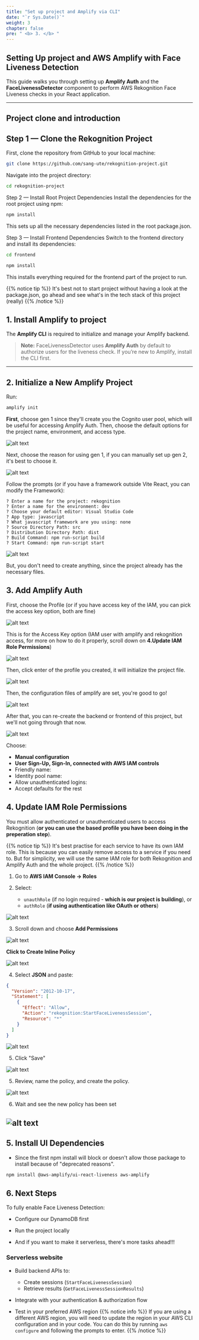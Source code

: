 ```yaml
---
title: "Set up project and Amplify via CLI"
date: "`r Sys.Date()`"
weight: 3
chapter: false
pre: " <b> 3. </b> "
---
```


## Setting Up project and AWS Amplify with Face Liveness Detection

This guide walks you through setting up **Amplify Auth** and the **FaceLivenessDetector** component to perform AWS Rekognition Face Liveness checks in your React application.

---

## Project clone and introduction

## Step 1 — Clone the Rekognition Project

First, clone the repository from GitHub to your local machine:

```bash
git clone https://github.com/sang-ute/rekognition-project.git
```

Navigate into the project directory:

```bash
cd rekognition-project

```

Step 2 — Install Root Project Dependencies
Install the dependencies for the root project using npm:

```bash
npm install
```

This sets up all the necessary dependencies listed in the root package.json.

Step 3 — Install Frontend Dependencies
Switch to the frontend directory and install its dependencies:

```bash
cd frontend
```

```bash
npm install
```

This installs everything required for the frontend part of the project to run.

{{% notice tip %}}
It's best not to start project without having a look at the package.json, go ahead and see what's in the tech stack of this project (really)
{{% /notice %}}

## 1. Install Amplify to project

The **Amplify CLI** is required to initialize and manage your Amplify backend.

> **Note:** FaceLivenessDetector uses **Amplify Auth** by default to authorize users for the liveness check. If you’re new to Amplify, install the CLI first.

---

## 2. Initialize a New Amplify Project

Run:

```bash
amplify init
```

**First**, choose gen 1 since they'll create you the Cognito user pool, which will be useful for accessing Amplify Auth. Then, choose the default options for the project name, environment, and access type.

![alt text](image-8.png)

Next, choose the reason for using gen 1, if you can manually set up gen 2, it's best to choose it.

![alt text](image-9.png)

Follow the prompts (or if you have a framework outside Vite React, you can modify the Framework):

```
? Enter a name for the project: rekognition
? Enter a name for the environment: dev
? Choose your default editor: Visual Studio Code
? App type: javascript
? What javascript framework are you using: none
? Source Directory Path: src
? Distribution Directory Path: dist
? Build Command: npm run-script build
? Start Command: npm run-script start
```

![alt text](image-10.png)

But, you don't need to create anything, since the project already has the necessary files.

## 3. Add Amplify Auth

First, choose the Profile (or if you have access key of the IAM, you can pick the access key option, both are fine)

![alt text](image-13.png)

This is for the Access Key option (IAM user with amplify and rekognition access, for more on how to do it properly, scroll down on **4.Update IAM Role Permissions**)

![alt text](image-11.png)

Then, click enter of the profile you created, it will initialize the project file.

![alt text](image-12.png)

Then, the configuration files of amplify are set, you're good to go!

![alt text](image-14.png)

After that, you can re-create the backend or frontend of this project, but we'll not going through that now.

![alt text](image-15.png)

Choose:

- **Manual configuration**
- **User Sign-Up, Sign-In, connected with AWS IAM controls**
- Friendly name:
- Identity pool name:
- Allow unauthenticated logins:
- Accept defaults for the rest

## 4. Update IAM Role Permissions

You must allow authenticated or unauthenticated users to access Rekognition (**or you can use the based profile you have been doing in the preperation step**).

{{% notice tip %}}
It's best practise for each service to have its own IAM role. This is because you can easily remove access to a service if you need to. But for simplicity, we will use the same IAM role for both Rekognition and Amplify Auth and the whole project.
{{% /notice %}}

1. Go to **AWS IAM Console → Roles**
2. Select:

   - `unauthRole` (if no login required - **which is our project is building**), or
   - `authRole` (**if using authentication like OAuth or others**)

![alt text](image.png)

3. Scroll down and choose **Add Permissions**

![alt text](image-1.png)

**Click to Create Inline Policy**

![alt text](image-2.png)

4. Select **JSON** and paste:

```json
{
  "Version": "2012-10-17",
  "Statement": [
    {
      "Effect": "Allow",
      "Action": "rekognition:StartFaceLivenessSession",
      "Resource": "*"
    }
  ]
}
```

![alt text](image-3.png)

5. Click "Save"

![alt text](image-4.png)

5. Review, name the policy, and create the policy.

![alt text](image-6.png)

6. Wait and see the new policy has been set

## ![alt text](image-7.png)

## 5. Install UI Dependencies

- Since the first npm install will block or doesn't allow those package to install because of "deprecated reasons".

```bash
npm install @aws-amplify/ui-react-liveness aws-amplify
```

## 6. Next Steps

To fully enable Face Liveness Detection:

- Configure our DynamoDB first

- Run the project locally

- And if you want to make it serverless, there's more tasks ahead!!!

### Serverless website

- Build backend APIs to:

  - Create sessions (`StartFaceLivenessSession`)
  - Retrieve results (`GetFaceLivenessSessionResults`)

- Integrate with your authentication & authorization flow
- Test in your preferred AWS region
  {{% notice info %}}
  If you are using a different AWS region, you will need to update the region in your AWS CLI configuration and in your code. You can do this by running `aws configure` and following the prompts to enter.
  {{% /notice %}}
